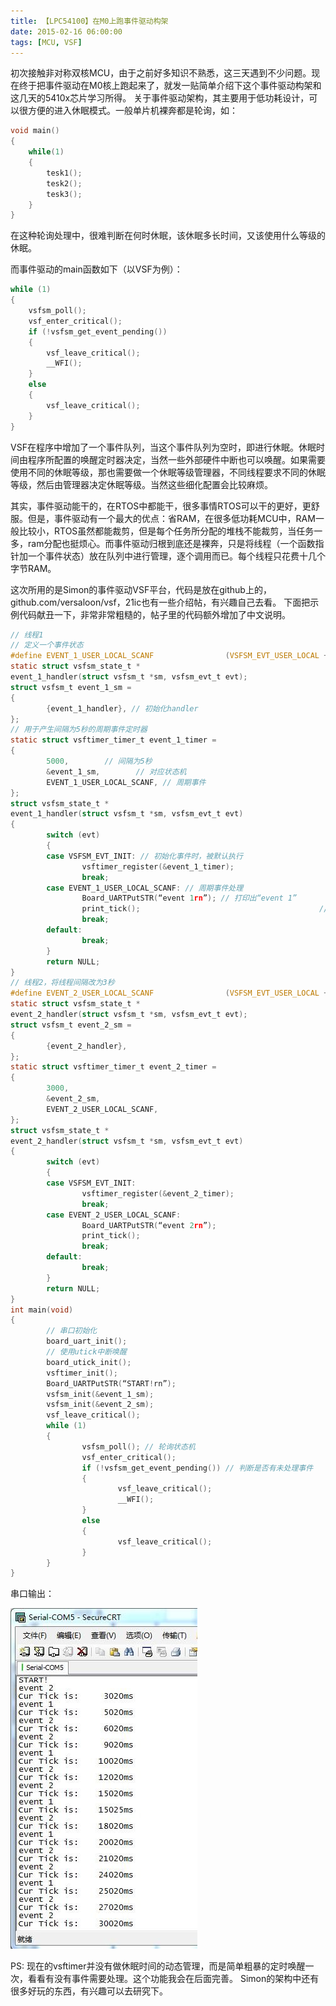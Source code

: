 ```yaml
---
title: 【LPC54100】在M0上跑事件驱动构架
date: 2015-02-16 06:00:00
tags: [MCU, VSF]
---
```

初次接触非对称双核MCU，由于之前好多知识不熟悉，这三天遇到不少问题。现在终于把事件驱动在M0核上跑起来了，就发一贴简单介绍下这个事件驱动构架和这几天的5410x芯片学习所得。
关于事件驱动架构，其主要用于低功耗设计，可以很方便的进入休眠模式。一般单片机裸奔都是轮询，如：
```c
void main()
{
    while(1)
    {
        tesk1();
        tesk2();
        tesk3();
    }
}
```
在这种轮询处理中，很难判断在何时休眠，该休眠多长时间，又该使用什么等级的休眠。

而事件驱动的main函数如下（以VSF为例）：
```c
while (1)
{
    vsfsm_poll();
    vsf_enter_critical();
    if (!vsfsm_get_event_pending())
    {
        vsf_leave_critical();
        __WFI();
    }
    else
    {
        vsf_leave_critical();
    }
}
```
VSF在程序中增加了一个事件队列，当这个事件队列为空时，即进行休眠。休眠时间由程序所配置的唤醒定时器决定，当然一些外部硬件中断也可以唤醒。如果需要使用不同的休眠等级，那也需要做一个休眠等级管理器，不同线程要求不同的休眠等级，然后由管理器决定休眠等级。当然这些细化配置会比较麻烦。

其实，事件驱动能干的，在RTOS中都能干，很多事情RTOS可以干的更好，更舒服。但是，事件驱动有一个最大的优点：省RAM，在很多低功耗MCU中，RAM一般比较小，RTOS虽然都能裁剪，但是每个任务所分配的堆栈不能裁剪，当任务一多，ram分配也挺烦心。而事件驱动归根到底还是裸奔，只是将线程（一个函数指针加一个事件状态）放在队列中进行管理，逐个调用而已。每个线程只花费十几个字节RAM。

这次所用的是Simon的事件驱动VSF平台，代码是放在github上的，github.com/versaloon/vsf，21ic也有一些介绍帖，有兴趣自己去看。
下面把示例代码献丑一下，非常非常粗糙的，帖子里的代码额外增加了中文说明。
```c
// 线程1
// 定义一个事件状态
#define EVENT_1_USER_LOCAL_SCANF                (VSFSM_EVT_USER_LOCAL + 1)
static struct vsfsm_state_t *
event_1_handler(struct vsfsm_t *sm, vsfsm_evt_t evt);
struct vsfsm_t event_1_sm =
{
        {event_1_handler}, // 初始化handler
};
// 用于产生间隔为5秒的周期事件定时器
static struct vsftimer_timer_t event_1_timer =
{
        5000,        // 间隔为5秒
        &event_1_sm,        // 对应状态机
        EVENT_1_USER_LOCAL_SCANF, // 周期事件
};
struct vsfsm_state_t *
event_1_handler(struct vsfsm_t *sm, vsfsm_evt_t evt)
{
        switch (evt)
        {
        case VSFSM_EVT_INIT: // 初始化事件时，被默认执行
                vsftimer_register(&event_1_timer);
                break;
        case EVENT_1_USER_LOCAL_SCANF: // 周期事件处理
                Board_UARTPutSTR(“event 1rn”); // 打印出“event 1”
                print_tick();                                        // 打印出当前系统tick
                break;
        default:
                break;
        }
        return NULL;
}
// 线程2，将线程间隔改为3秒
#define EVENT_2_USER_LOCAL_SCANF                (VSFSM_EVT_USER_LOCAL + 1)
static struct vsfsm_state_t *
event_2_handler(struct vsfsm_t *sm, vsfsm_evt_t evt);
struct vsfsm_t event_2_sm =
{
        {event_2_handler},
};
static struct vsftimer_timer_t event_2_timer =
{
        3000,
        &event_2_sm,
        EVENT_2_USER_LOCAL_SCANF,
};
struct vsfsm_state_t *
event_2_handler(struct vsfsm_t *sm, vsfsm_evt_t evt)
{
        switch (evt)
        {
        case VSFSM_EVT_INIT:
                vsftimer_register(&event_2_timer);
                break;
        case EVENT_2_USER_LOCAL_SCANF:
                Board_UARTPutSTR(“event 2rn”);
                print_tick();
                break;
        default:
                break;
        }
        return NULL;
}
int main(void)
{
        // 串口初始化
        board_uart_init();
        // 使用utick中断唤醒
        board_utick_init();
        vsftimer_init();
        Board_UARTPutSTR(“START!rn”);
        vsfsm_init(&event_1_sm);
        vsfsm_init(&event_2_sm);
        vsf_leave_critical();
        while (1)
        {
                vsfsm_poll(); // 轮询状态机
                vsf_enter_critical();
                if (!vsfsm_get_event_pending()) // 判断是否有未处理事件
                {
                        vsf_leave_critical();
                        __WFI();
                }
                else
                {
                        vsf_leave_critical();
                }
        }
}
```

串口输出：

![](lpc54100-1/lpc54100-1.jpg)

PS: 现在的vsftimer并没有做休眠时间的动态管理，而是简单粗暴的定时唤醒一次，看看有没有事件需要处理。这个功能我会在后面完善。
Simon的架构中还有很多好玩的东西，有兴趣可以去研究下。
